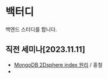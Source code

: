 # 백터디
백엔드 스터디를 합니다. 

## 직전 세미나[2023.11.11]
 - [MongoDB 2Dsphere index 원리](https://youtu.be/N614irvCACo) / 홍철
 - 

